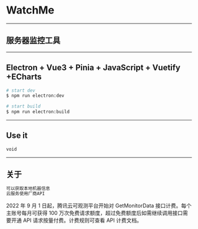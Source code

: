 # WatchMe

---

## 服务器监控工具

---

## Electron + Vue3 + Pinia + JavaScript + Vuetify +ECharts

```bash
# start dev
$ npm run electron:dev

# start build
$ npm run electron:build
```

---

## Use it

```bash
void
```

---

## 关于

```bash
可以获取本地机器信息
云服务使用厂商API
```

2022 年 9 月 1 日起，腾讯云可观测平台开始对 GetMonitorData 接口计费。每个主账号每月可获得 100 万次免费请求额度，超过免费额度后如需继续调用接口需要开通 API 请求按量付费。计费规则可查看 API 计费文档。
